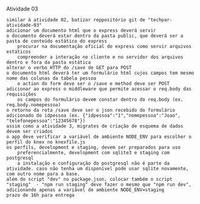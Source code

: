 Atividade 03

    similar à atividade 02, batizar reppositório git de "techpar-atividade-03"
    adicionar um documento html que o express deverá servir
    o documento deverá estar dentro da pasta public, que deverá ser a pasta de conteúdo estático do express
        procurar na documentação oficial do express como servir arquivos estáticos
        compreender a interação no cliente e no servidor dos arquivos dentro e fora da pasta estática
    alterar o verbo HTTP do /save de GET para POST
    o documento html deverá ter um formulário html cujos campos tem mesmo nome das colunas da tabela pessoa
        o action do form deve ser o /save e method deve ser POST
    adicionar ao express o middleware que permite acessar o req.body das requisições
        os campos do formulário devem constar dentro do req.body (ex. req.body.nomepessoa)
    o retorno da rota /save deve ser o json recebido do formulário adicionado do idpessoa (ex. {"idpessoa":"1","nomepessoa":"Joao", "telefonepessoa":"12345678"})
    assim como a atividade 3, migrates de criação de esquema de dados devem ser criados
    o app deve verificar a variável de ambiente NODE_ENV para escolher o perfil do knex no knexfile.js
    os perfils, development e staging, devem ser preparados para uso
        preferencialmente, development com sqlite3 e staging com postgresql
        a instalação e configuração do postgresql não é parte da atividade. caso não tenha um disponível pode usar sqlite novamente, com outro nome para a base.
    além do script "dev" no package.json, colocar também o script "staging"  - "npm run staging" deve fazer o mesmo que "npm run dev", adicionando apenas a variável de ambiente NODE_ENV=staging
    prazo de 16h para entrega
